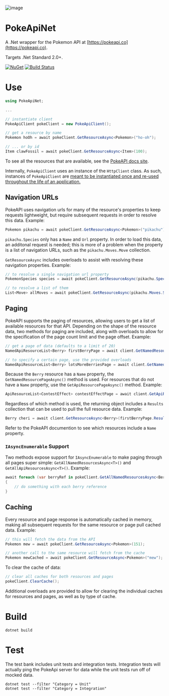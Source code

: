 ![image](https://github.com/user-attachments/assets/03a9a26a-673d-423c-99f8-79f45c738ae7)

# PokeApiNet
A .Net wrapper for the Pokemon API at [https://pokeapi.co](https://pokeapi.co).

Targets .Net Standard 2.0+.

[![NuGet](https://img.shields.io/nuget/v/PokeApiNet.svg?logo=nuget)](https://www.nuget.org/packages/PokeApiNet)
[![Build Status](https://mtrdp642.visualstudio.com/PokeApiNet/_apis/build/status/mtrdp642.PokeApiNet?branchName=master)](https://mtrdp642.visualstudio.com/PokeApiNet/_build/latest?definitionId=1&branchName=master)

# Use
```cs
using PokeApiNet;

...

// instantiate client
PokeApiClient pokeClient = new PokeApiClient();

// get a resource by name
Pokemon hoOh = await pokeClient.GetResourceAsync<Pokemon>("ho-oh");

// ... or by id
Item clawFossil = await pokeClient.GetResourceAsync<Item>(100);
```

To see all the resources that are available, see the [PokeAPI docs site](https://pokeapi.co/docs/v2).

Internally, `PokeApiClient` uses an instance of the `HttpClient` class. As such, instances of `PokeApiClient` are [meant to be instantiated once and re-used throughout the life of an application.](https://docs.microsoft.com/en-us/dotnet/api/system.net.http.httpclient?view=netcore-3.1#remarks)

## Navigation URLs
PokeAPI uses navigation urls for many of the resource's properties to keep requests lightweight, but require subsequent requests in order to resolve this data. Example:
```cs
Pokemon pikachu = await pokeClient.GetResourceAsync<Pokemon>("pikachu");
```

`pikachu.Species` only has a `Name` and `Url` property. In order to load this data, an additonal request is needed; this is more of a problem when the property is a list of navigation URLs, such as the `pikachu.Moves.Move` collection.

`GetResourceAsync` includes overloads to assist with resolving these navigation properties. Example:
```cs
// to resolve a single navigation url property
PokemonSpecies species = await pokeClient.GetResourceAsync(pikachu.Species);

// to resolve a list of them
List<Move> allMoves = await pokeClient.GetResourceAsync(pikachu.Moves.Select(move => move.Move));
```

## Paging
PokeAPI supports the paging of resources, allowing users to get a list of available resources for that API. Depending on the shape of the resource data, two methods for paging are included, along with overloads to allow for the specification of the page count limit and the page offset. Example:
```cs
// get a page of data (defaults to a limit of 20)
NamedApiResourceList<Berry> firstBerryPage = await client.GetNamedResourcePageAsync<Berry>();

// to specify a certain page, use the provided overloads
NamedApiResourceList<Berry> lotsMoreBerriesPage = await client.GetNamedResourcePageAsync<Berry>(60, 2);
```

Because the `Berry` resource has a `Name` property, the `GetNamedResourcePageAsync()` method is used. For resources that do not have a `Name` property, use the `GetApiResourcePageAsync()` method. Example:
```cs
ApiResourceList<ContestEffect> contestEffectPage = await client.GetApiResourcePageAsync<ContestEffect>();
```

Regardless of which method is used, the returning object includes a `Results` collection that can be used to pull the full resource data. Example:
```cs
Berry cheri = await client.GetResourceAsync<Berry>(firstBerryPage.Results[0]);
```

Refer to the PokeAPI documention to see which resources include a `Name` property.

### `IAsyncEnumerable` Support
Two methods expose support for `IAsyncEnumerable` to make paging through all pages super simple: `GetAllNamedResourcesAsync<T>()` and `GetAllApiResourcesAsync<T>()`. Example:

```cs
await foreach (var berryRef in pokeClient.GetAllNamedResourcesAsync<Berry>())
{
    // do something with each berry reference
}
```

## Caching
Every resource and page response is automatically cached in memory, making all subsequent requests for the same resource or page pull cached data. Example:
```cs
// this will fetch the data from the API
Pokemon mew = await pokeClient.GetResourceAsync<Pokemon>(151);

// another call to the same resource will fetch from the cache
Pokemon mewCached = await pokeClient.GetResourceAsync<Pokemon>("mew");
```

To clear the cache of data:
```cs
// clear all caches for both resources and pages
pokeClient.ClearCache();
```

Additional overloads are provided to allow for clearing the individual caches for resources and pages, as well as by type of cache.

# Build
```
dotnet build
```

# Test
The test bank includes unit tests and integration tests. Integration tests will actually ping the PokeApi server for data while the unit tests run off of mocked data.
```
dotnet test --filter "Category = Unit"
dotnet test --filter "Category = Integration"
```
